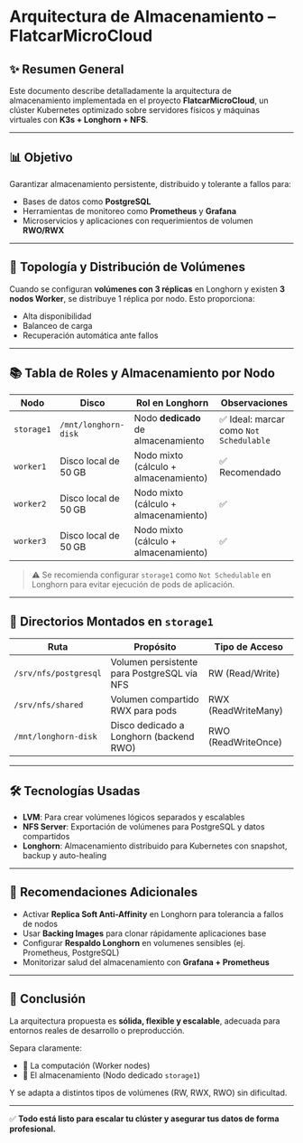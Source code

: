 # Arquitectura de Almacenamiento – FlatcarMicroCloud

## ✨ Resumen General

Este documento describe detalladamente la arquitectura de almacenamiento implementada en el proyecto **FlatcarMicroCloud**, un clúster Kubernetes optimizado sobre servidores físicos y máquinas virtuales con **K3s + Longhorn + NFS**.

---

## 📊 Objetivo

Garantizar almacenamiento persistente, distribuido y tolerante a fallos para:

- Bases de datos como **PostgreSQL**
- Herramientas de monitoreo como **Prometheus** y **Grafana**
- Microservicios y aplicaciones con requerimientos de volumen **RWO/RWX**

---

## 🔄 Topología y Distribución de Volúmenes

Cuando se configuran **volúmenes con 3 réplicas** en Longhorn y existen **3 nodos Worker**, se distribuye 1 réplica por nodo. Esto proporciona:

- Alta disponibilidad
- Balanceo de carga
- Recuperación automática ante fallos

---

## 📚 Tabla de Roles y Almacenamiento por Nodo

| Nodo        | Disco                   | Rol en Longhorn                    | Observaciones                              |
|-------------|-------------------------|------------------------------------|--------------------------------------------|
| `storage1`  | `/mnt/longhorn-disk`    | Nodo **dedicado** de almacenamiento | ✅ Ideal: marcar como `Not Schedulable`   |
| `worker1`   | Disco local de 50 GB     | Nodo mixto (cálculo + almacenamiento) | ✅ Recomendado                           |
| `worker2`   | Disco local de 50 GB     | Nodo mixto (cálculo + almacenamiento) | ✅                                       |
| `worker3`   | Disco local de 50 GB     | Nodo mixto (cálculo + almacenamiento) | ✅                                       |

> ⚠️ Se recomienda configurar `storage1` como `Not Schedulable` en Longhorn para evitar ejecución de pods de aplicación.

---

## 📁 Directorios Montados en `storage1`

| Ruta                    | Propósito                                  | Tipo de Acceso     |
|-------------------------|--------------------------------------------|--------------------|
| `/srv/nfs/postgresql`   | Volumen persistente para PostgreSQL via NFS | RW (Read/Write)    |
| `/srv/nfs/shared`       | Volumen compartido RWX para pods           | RWX (ReadWriteMany)|
| `/mnt/longhorn-disk`    | Disco dedicado a Longhorn (backend RWO)    | RWO (ReadWriteOnce)|

---

## 🛠️ Tecnologías Usadas

- **LVM**: Para crear volúmenes lógicos separados y escalables
- **NFS Server**: Exportación de volúmenes para PostgreSQL y datos compartidos
- **Longhorn**: Almacenamiento distribuido para Kubernetes con snapshot, backup y auto-healing

---

## 🔧 Recomendaciones Adicionales

- Activar **Replica Soft Anti-Affinity** en Longhorn para tolerancia a fallos de nodos
- Usar **Backing Images** para clonar rápidamente aplicaciones base
- Configurar **Respaldo Longhorn** en volumenes sensibles (ej. Prometheus, PostgreSQL)
- Monitorizar salud del almacenamiento con **Grafana + Prometheus**

---

## 🌟 Conclusión

La arquitectura propuesta es **sólida, flexible y escalable**, adecuada para entornos reales de desarrollo o preproducción.

Separa claramente:

- 🚀 La computación (Worker nodes)
- 📀 El almacenamiento (Nodo dedicado `storage1`)

Y se adapta a distintos tipos de volúmenes (RW, RWX, RWO) sin dificultad.

---

✅ **Todo está listo para escalar tu clúster y asegurar tus datos de forma profesional.**

